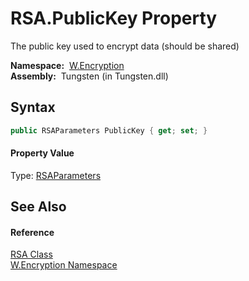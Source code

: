 RSA.PublicKey Property
======================
  The public key used to encrypt data (should be shared)

  **Namespace:**  [W.Encryption][1]  
  **Assembly:**  Tungsten (in Tungsten.dll)

Syntax
------

```csharp
public RSAParameters PublicKey { get; set; }
```

#### Property Value
Type: [RSAParameters][2]

See Also
--------

#### Reference
[RSA Class][3]  
[W.Encryption Namespace][1]  

[1]: ../README.md
[2]: http://msdn.microsoft.com/en-us/library/ke2te33h
[3]: README.md